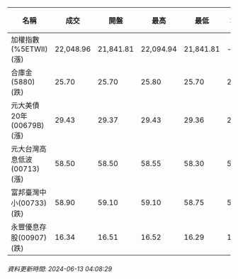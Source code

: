| 名稱 | 成交 | 開盤 | 最高 | 最低 | 均價 | 成交金額(億) | 昨收 | 漲跌幅 | 漲跌 | 總量 | 昨量 | 振幅 |
| -------- | -------- | -------- | -------- |-------- | -------- | -------- |-------- |-------- |-------- | -------- | -------- |-------- |
|加權指數(%5ETWII) (漲)|22,048.96|21,841.81|22,094.94|21,841.81|-|4,482.98|21,792.12|1.18%|256.84|8,945,228|0|1.16%|
|合庫金(5880) (跌)|25.70|25.70|25.80|25.70|25.72|2.81|25.75|0.19%|0.05|10,930|15,957|0.39%|
|元大美債20年(00679B) (漲)|29.43|29.37|29.43|29.36|29.39|10.53|29.18|0.86%|0.25|35,831|89,545|0.24%|
|元大台灣高息低波(00713) (漲)|58.50|58.50|58.55|58.30|58.45|6.70|58.25|0.43%|0.25|11,470|11,706|0.43%|
|富邦臺灣中小(00733) (跌)|58.90|59.10|59.10|58.75|58.89|0.681|59.05|0.25%|0.15|1,157|2,380|0.59%|
|永豐優息存股(00907) (跌)|16.34|16.51|16.52|16.29|16.37|1.00|16.51|1.03%|0.17|6,113|10,048|1.39%|
###### 資料更新時間: 2024-06-13 04:08:29